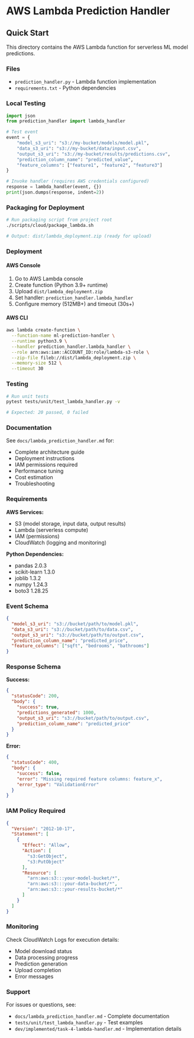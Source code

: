 # AWS Lambda Prediction Handler

## Quick Start

This directory contains the AWS Lambda function for serverless ML model predictions.

### Files
- `prediction_handler.py` - Lambda function implementation
- `requirements.txt` - Python dependencies

### Local Testing

```python
import json
from prediction_handler import lambda_handler

# Test event
event = {
    "model_s3_uri": "s3://my-bucket/models/model.pkl",
    "data_s3_uri": "s3://my-bucket/data/input.csv",
    "output_s3_uri": "s3://my-bucket/results/predictions.csv",
    "prediction_column_name": "predicted_value",
    "feature_columns": ["feature1", "feature2", "feature3"]
}

# Invoke handler (requires AWS credentials configured)
response = lambda_handler(event, {})
print(json.dumps(response, indent=2))
```

### Packaging for Deployment

```bash
# Run packaging script from project root
./scripts/cloud/package_lambda.sh

# Output: dist/lambda_deployment.zip (ready for upload)
```

### Deployment

#### AWS Console
1. Go to AWS Lambda console
2. Create function (Python 3.9+ runtime)
3. Upload `dist/lambda_deployment.zip`
4. Set handler: `prediction_handler.lambda_handler`
5. Configure memory (512MB+) and timeout (30s+)

#### AWS CLI
```bash
aws lambda create-function \
  --function-name ml-prediction-handler \
  --runtime python3.9 \
  --handler prediction_handler.lambda_handler \
  --role arn:aws:iam::ACCOUNT_ID:role/lambda-s3-role \
  --zip-file fileb://dist/lambda_deployment.zip \
  --memory-size 512 \
  --timeout 30
```

### Testing

```bash
# Run unit tests
pytest tests/unit/test_lambda_handler.py -v

# Expected: 20 passed, 0 failed
```

### Documentation

See `docs/lambda_prediction_handler.md` for:
- Complete architecture guide
- Deployment instructions
- IAM permissions required
- Performance tuning
- Cost estimation
- Troubleshooting

### Requirements

**AWS Services:**
- S3 (model storage, input data, output results)
- Lambda (serverless compute)
- IAM (permissions)
- CloudWatch (logging and monitoring)

**Python Dependencies:**
- pandas 2.0.3
- scikit-learn 1.3.0
- joblib 1.3.2
- numpy 1.24.3
- boto3 1.28.25

### Event Schema

```json
{
  "model_s3_uri": "s3://bucket/path/to/model.pkl",
  "data_s3_uri": "s3://bucket/path/to/data.csv",
  "output_s3_uri": "s3://bucket/path/to/output.csv",
  "prediction_column_name": "predicted_price",
  "feature_columns": ["sqft", "bedrooms", "bathrooms"]
}
```

### Response Schema

**Success:**
```json
{
  "statusCode": 200,
  "body": {
    "success": true,
    "predictions_generated": 1000,
    "output_s3_uri": "s3://bucket/path/to/output.csv",
    "prediction_column_name": "predicted_price"
  }
}
```

**Error:**
```json
{
  "statusCode": 400,
  "body": {
    "success": false,
    "error": "Missing required feature columns: feature_x",
    "error_type": "ValidationError"
  }
}
```

### IAM Policy Required

```json
{
  "Version": "2012-10-17",
  "Statement": [
    {
      "Effect": "Allow",
      "Action": [
        "s3:GetObject",
        "s3:PutObject"
      ],
      "Resource": [
        "arn:aws:s3:::your-model-bucket/*",
        "arn:aws:s3:::your-data-bucket/*",
        "arn:aws:s3:::your-results-bucket/*"
      ]
    }
  ]
}
```

### Monitoring

Check CloudWatch Logs for execution details:
- Model download status
- Data processing progress
- Prediction generation
- Upload completion
- Error messages

### Support

For issues or questions, see:
- `docs/lambda_prediction_handler.md` - Complete documentation
- `tests/unit/test_lambda_handler.py` - Test examples
- `dev/implemented/task-4-lambda-handler.md` - Implementation details

